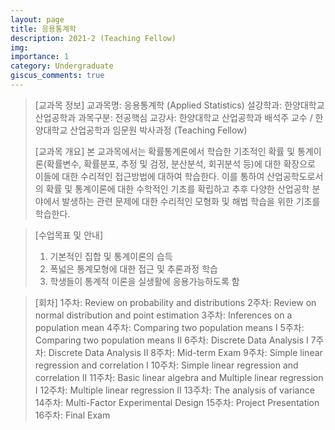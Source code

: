 ```yaml
---
layout: page
title: 응용통계학
description: 2021-2 (Teaching Fellow) 
img: 
importance: 1
category: Undergraduate
giscus_comments: true
---
```


> [교과목 정보]
> 교과목명: 응용통계학 (Applied Statistics)
> 설강학과: 한양대학교 산업공학과
> 과목구분: 전공핵심
> 교강사: 한양대학교 산업공학과 배석주 교수 / 한양대학교 산업공학과 임문원 박사과정 (Teaching Fellow)
>
> [교과목 개요]
> 본 교과목에서는 확률통계론에서 학습한 기초적인 확률 및 통계이론(확률변수, 확률분포, 추정 및 검정, 분산분석, 회귀분석 등)에 대한 확장으로 이들에 대한 수리적인 접근방법에 대하여 학습한다. 이를 통하여 산업공학도로서의 확률 및 통계이론에 대한 수학적인 기초를 확립하고 추후 다양한 산업공학 분야에서 발생하는 관련 문제에 대한 수리적인 모형화 및 해법 학습을 위한 기초를 학습한다.

> [수업목표 및 안내]
> 1. 기본적인 집합 및 통계이론의 습득
> 2. 폭넓은 통계모형에 대한 접근 및 추론과정 학습
> 3. 학생들이 통계적 이론을 실생활에 응용가능하도록 함

> [회차]
> 1주차: Review on probability and distributions
> 2주차: Review on normal distribution and point estimation
> 3주차: Inferences on a population mean
> 4주차: Comparing two population means I
> 5주차: Comparing two population means II
> 6주차: Discrete Data Analysis I
> 7주차: Discrete Data Analysis II
> 8주차: Mid-term Exam
> 9주차: Simple linear regression and correlation I
> 10주차: Simple linear regression and correlation II
> 11주차: Basic linear algebra and Multiple linear regression I
> 12주차: Multiple linear regression II
> 13주차: The analysis of variance
> 14주차: Multi-Factor Experimental Design
> 15주차: Project Presentation
> 16주차: Final Exam

